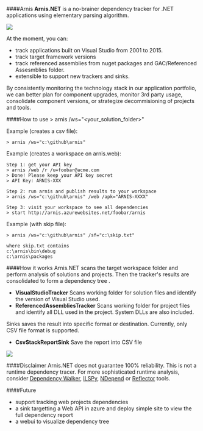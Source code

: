 ####Arnis 
**Arnis.NET** is a no-brainer dependency tracker for .NET applications using elementary parsing algorithm. 

![](https://ci.appveyor.com/api/projects/status/github/rdagumampan/arnis?branch=master&svg=true)

At the moment, you can:
- track applications built on Visual Studio from 2001 to 2015.
- track target framework versions
- track referenced assemblies from nuget packages and GAC/Referenced Assesmblies folder.
- extensible to support new trackers and sinks.

By consistently monitoring the technology stack in our application portfolio, we can better plan for component upgrades, monitor 3rd party usage, consolidate component versions, or strategize decommisioning of projects and tools.

####How to use
    > arnis /ws="<your_solution_folder>"

Example (creates a csv file):

	> arnis /ws="c:\github\arnis"

Example (creates a workspace on arnis.web):

	Step 1: get your API key	
	> arnis /web /r /u=foobar@acme.com
	> Done! Please keep your API key secret
	> API Key: ARNIS-XXX

	Step 2: run arnis and publish results to your workspace
	> arnis /ws="c:\github\arnis" /web /apk="ARNIS-XXXX"

	Step 3: visit your workspace to see all dependencies
	> start http://arnis.azurewebsites.net/foobar/arnis

Example (with skip file):

	> arnis /ws="c:\github\arnis" /sf="c:\skip.txt"
    
    where skip.txt contains
    c:\arnis\bin\debug
    c:\arnis\packages

####How it works
Arnis.NET scans the target workspace folder and perform analysis of solutions and projects. Then the tracker's results are consolidated to form a dependency tree .

- **VisualStudioTracker**
Scans working folder for solution files and identify the version of Visual Studio used.
- **ReferencedAssembliesTracker**
Scans working folder for project files and identify all DLL used in the project. System DLLs are also included.

Sinks saves the result into specific format or destination. Currently, only CSV file format is supported.

- **CsvStackReportSink**
Save the report into CSV file

![](https://rdagumampan.files.wordpress.com/2016/02/arnisresult.png)

####Disclaimer
Arnis.NET does not guarantee 100% reliability. This is not a runtime dependency tracer. For more sophisticated runtime analysis, consider [Dependency Walker](http://www.dependencywalker.com/), [ILSPy](https://github.com/icsharpcode/ILSpy), [NDepend](http://www.ndepend.com/) or [Reflector](http://www.red-gate.com/products/dotnet-development/reflector/) tools.

####Future
- support tracking web projects dependencies
- a sink targetting a Web API in azure and deploy simple site to view the full dependency report
- a webui to visualize dependency tree
